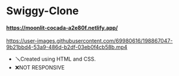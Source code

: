 # Swiggy-Clone
#### https://moonlit-cocada-a2e80f.netlify.app/


https://user-images.githubusercontent.com/69980616/198867047-9b21bbd4-53a9-486d-b2df-03eb0f4cb58b.mp4

- 🪛Created using HTML and CSS.
- ❌NOT RESPONSIVE
